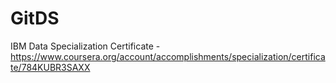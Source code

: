 # GitDS


IBM Data Specialization Certificate - https://www.coursera.org/account/accomplishments/specialization/certificate/784KUBR3SAXX
